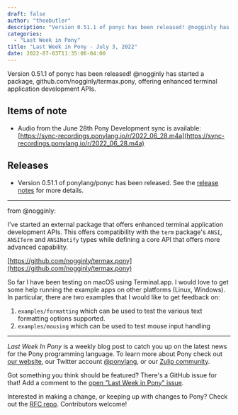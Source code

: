 ```yaml
---
draft: false
author: "theobutler"
description: "Version 0.51.1 of ponyc has been released! @nogginly has started a package, github.com/nogginly/termax.pony, offering enhanced terminal application development APIs."
categories:
  - "Last Week in Pony"
title: "Last Week in Pony - July 3, 2022"
date: 2022-07-03T11:35:06-04:00
---
```


Version 0.51.1 of ponyc has been released! @nogginly has started a package, github.com/nogginly/termax.pony, offering enhanced terminal application development APIs.

<!--more-->

## Items of note

- Audio from the June 28th Pony Development sync is available: [https://sync-recordings.ponylang.io/r/2022_06_28.m4a](https://sync-recordings.ponylang.io/r/2022_06_28.m4a)

## Releases

- Version 0.51.1 of ponylang/ponyc has been released.
  See the [release notes](https://github.com/ponylang/ponyc/releases/tag/0.51.1) for more details.

---

from @nogginly:

I've started an external package that offers enhanced terminal application development APIs. This offers compatibility with the `term` package's `ANSI`, `ANSITerm` and `ANSINotify` types while defining a core API that offers more advanced capability.

[https://github.com/nogginly/termax.pony](https://github.com/nogginly/termax.pony)

So far I have been testing on macOS using Terminal.app. I would love to get some help running the example apps on other platforms (Linux, Windows). In particular, there are two examples that I would like to get feedback on:

1. `examples/formatting` which can be used to test the various text formatting options supported.
2. `examples/mousing` which can be used to test mouse input handling

---

_Last Week In Pony_ is a weekly blog post to catch you up on the latest news for the Pony programming language. To learn more about Pony check out [our website](https://ponylang.io), our Twitter account [@ponylang](https://twitter.com/ponylang), or our [Zulip community](https://ponylang.zulipchat.com).

Got something you think should be featured? There's a GitHub issue for that! Add a comment to the [open "Last Week in Pony" issue](https://github.com/ponylang/ponylang.github.io/issues?q=is%3Aissue+is%3Aopen+label%3Alast-week-in-pony).

Interested in making a change, or keeping up with changes to Pony? Check out the [RFC repo](https://github.com/ponylang/rfcs). Contributors welcome!
